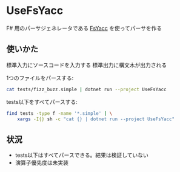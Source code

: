 # UseFsYacc

F# 用のパーサジェネレータである [FsYacc](https://github.com/fsprojects/FsLexYacc) を使ってパーサを作る

## 使いかた

標準入力にソースコードを入力する
標準出力に構文木が出力される

1つのファイルをパースする:

```sh
cat tests/fizz_buzz.simple | dotnet run --project UseFsYacc
```

tests以下をすべてパースする:

```sh
find tests -type f -name '*.simple' | \
    xargs -I{} sh -c "cat {} | dotnet run --project UseFsYacc"
```

## 状況

- tests以下はすべてパースできる。結果は検証していない
- 演算子優先度は未実装

